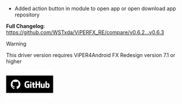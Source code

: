 - Added action button in module to open app or open download app repository

**Full Changelog**: https://github.com/WSTxda/ViPERFX_RE/compare/v0.6.2...v0.6.3

> [!WARNING]
> This driver version requires ViPER4Android FX Redesign version 7.1 or higher 

[<img src="https://raw.githubusercontent.com/WSTxda/WSTxda/master/images/GitHub.svg"
      alt='Get it on GitHub'
      height="80">](https://github.com/WSTxda/ViperFX-RE-Releases/releases)